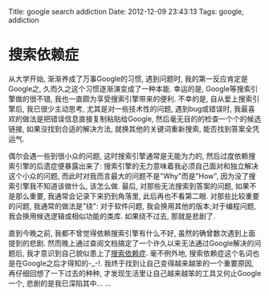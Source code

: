 Title: google search addiction
Date: 2012-12-09 23:43:13
Tags: google, addiction

# 搜索依赖症
从大学开始, 渐渐养成了万事Google的习惯, 遇到问题时, 我的第一反应肯定是Google之, 久而久之这个习惯逐渐演变成了一种本能. 幸运的是, Google等搜索引擎做的很不错, 我也一直颇为享受搜索引擎带来的便利. 不幸的是, 自从爱上搜索引擎后, 我已很少主动思考, 尤其是对一些技术性的问题, 遇到bug或错误时, 我最喜欢的做法是把错误信息直接复制粘贴给Google, 然后毫无目的的检查一个个的候选链接, 如果没找到合适的解决方法, 就换其他的关键词重新搜索, 能否找到答案全凭运气. 

偶尔会遇一些到很小众的问题, 这时搜索引擎通常是无能为力的, 然后过度依赖搜索引擎的后遗症便暴露出来了: 搜索引擎的无力意味着我必须自己面对和独立解决这个小众的问题, 而此时对我而言最大的问题不是"Why"而是"How", 因为没了搜索引擎我不知道该做什么, 该怎么做. 最后, 对那些无法搜索到答案的问题, 如果不是那么重要, 我通常会记录下来扔到角落里, 此后再也不看第二眼. 对那些比较重要的问题, 我通常的做法是"绕": 对于软件问题, 我会换用其他的版本;对于编程问题, 我会换用候选逻辑或相似功能的类库. 如果绕不过去, 那就是悲剧了. 

直到今晚之前, 我都不曾觉得依赖搜索引擎有什么不好, 虽然的确曾数次遇到上面提到的悲剧. 然而晚上通过查阅文档搞定了一个许久以来无法通过Google解决的问题后, 我才意识到自己貌似患上了[搜索依赖症](http://baike.baidu.com/view/2890556.htm "搜索依赖症"). 毫不例外地, 搜索依赖症这个名词也是在Google之后才得知的-_-!. 我终于找到让自己变得越来越笨的一个重要原因, 再仔细回想了一下过去的种种, 才发现生活里让自己越来越笨的工具又何止Google一个, 悲剧的是我已深陷其中... ...
